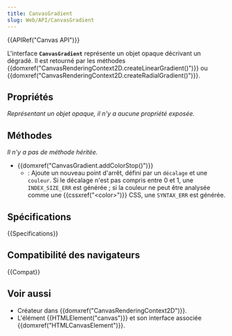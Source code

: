 ```yaml
---
title: CanvasGradient
slug: Web/API/CanvasGradient
---
```


{{APIRef("Canvas API")}}

L'interface **`CanvasGradient`** représente un objet opaque décrivant un dégradé. Il est retourné par les méthodes {{domxref("CanvasRenderingContext2D.createLinearGradient()")}} ou {{domxref("CanvasRenderingContext2D.createRadialGradient()")}}.

## Propriétés

_Représentant un objet opaque, il n'y a aucune propriété exposée._

## Méthodes

_Il n'y a pas de méthode héritée._

- {{domxref("CanvasGradient.addColorStop()")}}
  - : Ajoute un nouveau point d'arrêt, défini par un `décalage` et une `couleur`. Si le décalage n'est pas compris entre 0 et 1, une `INDEX_SIZE_ERR` est générée ; si la couleur ne peut être analysée comme une {{cssxref("&lt;color&gt;")}} CSS, une `SYNTAX_ERR` est générée.

## Spécifications

{{Specifications}}

## Compatibilité des navigateurs

{{Compat}}

## Voir aussi

- Créateur dans {{domxref("CanvasRenderingContext2D")}}.
- L'élément {{HTMLElement("canvas")}} et son interface associée {{domxref("HTMLCanvasElement")}}.

